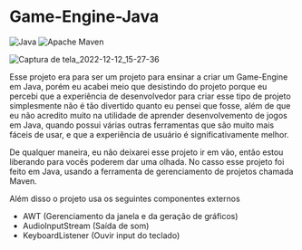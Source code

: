 # Game-Engine-Java

![Java](https://img.shields.io/badge/java-%23ED8B00.svg?style=for-the-badge&logo=java&logoColor=white)
![Apache Maven](https://img.shields.io/badge/Apache%20Maven-C71A36?style=for-the-badge&logo=Apache%20Maven&logoColor=white)

![Captura de tela_2022-12-12_15-27-36](https://user-images.githubusercontent.com/9157977/207125171-b59f15fb-781f-4b45-9d59-fe26a7b8800b.png)

Esse projeto era para ser um projeto para ensinar a criar um Game-Engine em Java, porém eu acabei meio que desistindo do projeto porque eu percebi 
que a experiência de desenvolvedor para criar esse tipo de projeto simplesmente não é tão divertido quanto eu pensei que fosse, além de que eu não acredito
muito na utilidade de aprender desenvolvemento de jogos em Java, quando possui várias outras ferramentas que são muito mais fáceis de usar, e que a experiência de usuário é significativamente melhor.

De qualquer maneira, eu não deixarei esse projeto ir em vão, então estou liberando para vocês poderem dar uma olhada. No casso esse projeto foi feito em Java, usando a ferramenta de gerenciamento de projetos chamada Maven.

Além disso o projeto usa os seguintes componentes externos

- AWT (Gerenciamento da janela e da geração de gráficos)
- AudioInputStream (Saída de som)
- KeyboardListener (Ouvir input do teclado)
